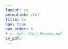 ```yaml
---
layout: cv
permalink: /cv/
title: cv
nav: true
nav_order: 4
# cv_pdf: Hari_Resume.pdf
cv_pdf: 
---
```

